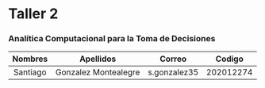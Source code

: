 # Taller 2

### Analítica Computacional para la Toma de Decisiones

| Nombres  |      Apellidos       |    Correo    |  Codigo   |
| :------: | :------------------: | :----------: | :-------: |
| Santiago | Gonzalez Montealegre | s.gonzalez35 | 202012274 |
